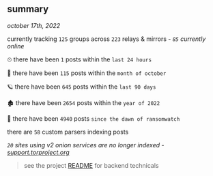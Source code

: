 
## summary
_october 17th, 2022_

currently tracking `125` groups across `223` relays & mirrors - _`85` currently online_

⏲ there have been `1` posts within the `last 24 hours`

🦈 there have been `115` posts within the `month of october`

🪐 there have been `645` posts within the `last 90 days`

🏚 there have been `2654` posts within the `year of 2022`

🦕 there have been `4940` posts `since the dawn of ransomwatch`

there are `58` custom parsers indexing posts

_`20` sites using v2 onion services are no longer indexed - [support.torproject.org](https://support.torproject.org/onionservices/v2-deprecation/)_

> see the project [README](https://github.com/joshhighet/ransomwatch#ransomwatch--) for backend technicals
